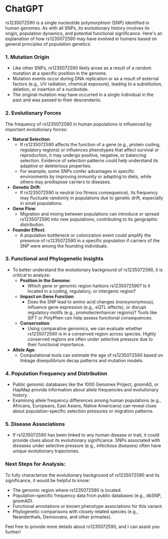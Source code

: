 # ChatGPT

rs1235072590 is a single nucleotide polymorphism (SNP) identified in human genomes. As with all SNPs, its evolutionary history involves its origin, population dynamics, and potential functional significance. Here's an explanation of how rs1235072590 may have evolved in humans based on general principles of population genetics:

### 1. **Mutation Origin**
   - Like other SNPs, rs1235072590 likely arose as a result of a random mutation at a specific position in the genome. 
   - Mutation events occur during DNA replication or as a result of external factors (e.g., UV radiation, chemical exposure), leading to a substitution, deletion, or insertion of a nucleotide.
   - The original mutation may have occurred in a single individual in the past and was passed to their descendants.

### 2. **Evolutionary Forces**
   The frequency of rs1235072590 in human populations is influenced by important evolutionary forces:
   - **Natural Selection**:
     - If rs1235072590 affects the function of a gene (e.g., protein coding, regulatory regions) or influences phenotypes that affect survival or reproduction, it may undergo positive, negative, or balancing selection. Evidence of selection patterns could help understand its adaptive or deleterious properties.
     - For example, some SNPs confer advantages in specific environments by improving immunity or adapting to diets, while others may predispose carriers to diseases.
   - **Genetic Drift**:
     - If rs1235072590 is neutral (no fitness consequence), its frequency may fluctuate randomly in populations due to genetic drift, especially in small populations.
   - **Gene Flow**:
     - Migration and mixing between populations can introduce or spread rs1235072590 into new populations, contributing to its geographic distribution.
   - **Founder Effect**:
     - A population bottleneck or colonization event could amplify the presence of rs1235072590 in a specific population if carriers of the SNP were among the founding individuals.

### 3. **Functional and Phylogenetic Insights**
   - To better understand the evolutionary background of rs1235072590, it is critical to analyze:
     - **Position in the Genome**:
       - Which gene or genomic region harbors rs1235072590? Is it located in a coding, regulatory, or intergenic region?
     - **Impact on Gene Function**:
       - Does the SNP lead to amino acid changes (nonsynonymous), influence gene expression (e.g., eQTL effects), or disrupt regulatory motifs (e.g., promoter/enhancer regions)? Tools like SIFT or PolyPhen can help assess functional consequences.
     - **Conservation**:
       - Using comparative genomics, we can evaluate whether rs1235072590 is in a conserved region across species. Highly conserved regions are often under selective pressure due to their functional importance.
   - **Allele Age**:
     - Computational tools can estimate the age of rs1235072590 based on linkage disequilibrium decay patterns and mutation models.

### 4. **Population Frequency and Distribution**
   - Public genomic databases like the 1000 Genomes Project, gnomAD, or HapMap provide information about allele frequencies and evolutionary history.
   - Examining allele frequency differences among human populations (e.g., Africans, Europeans, East Asians, Native Americans) can reveal clues about population-specific selection pressures or migration patterns.

### 5. **Disease Associations**
   - If rs1235072590 has been linked to any human disease or trait, it could provide clues about its evolutionary significance. SNPs associated with diseases under selective pressure (e.g., infectious diseases) often have unique evolutionary trajectories.

### Next Steps for Analysis:
To fully characterize the evolutionary background of rs1235072590 and its significance, it would be helpful to know:
   - The genomic region where rs1235072590 is located.
   - Population-specific frequency data from public databases (e.g., dbSNP, gnomAD).
   - Functional annotations or known phenotype associations for this variant.
   - Phylogenetic comparisons with closely related species (e.g., Neanderthals, Denisovans, and other primates).

Feel free to provide more details about rs1235072590, and I can assist you further!